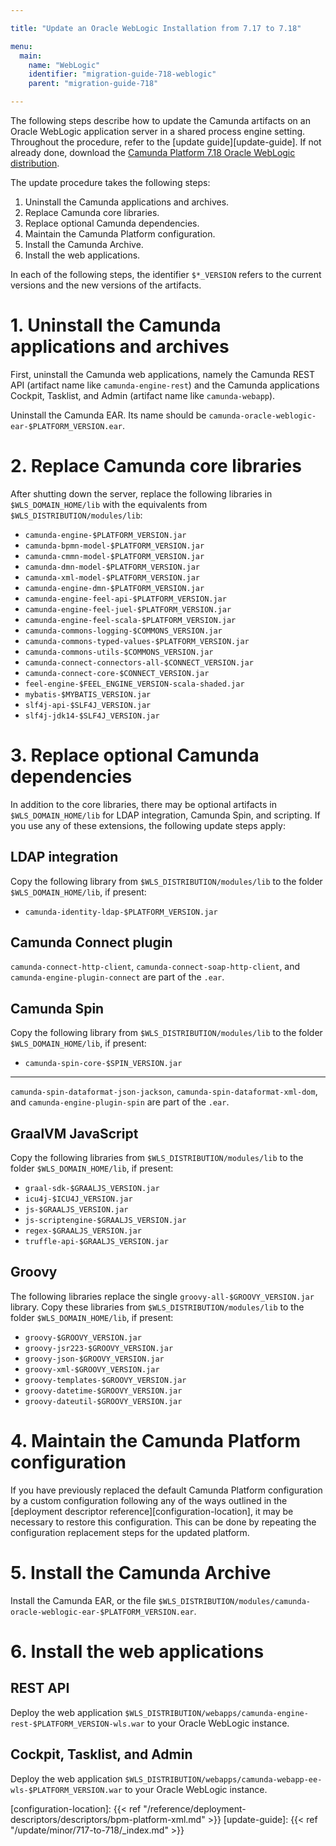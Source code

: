 ```yaml
---

title: "Update an Oracle WebLogic Installation from 7.17 to 7.18"

menu:
  main:
    name: "WebLogic"
    identifier: "migration-guide-718-weblogic"
    parent: "migration-guide-718"

---
```


The following steps describe how to update the Camunda artifacts on an Oracle WebLogic application server in a
shared process engine setting. Throughout the procedure, refer to the [update guide][update-guide]. If not already done, download the [Camunda Platform 7.18 Oracle WebLogic distribution](https://artifacts.camunda.com/artifactory/camunda-bpm-ee/org/camunda/bpm/weblogic/camunda-bpm-weblogic/7.18.0-ee/).

The update procedure takes the following steps:

1. Uninstall the Camunda applications and archives.
2. Replace Camunda core libraries.
3. Replace optional Camunda dependencies.
4. Maintain the Camunda Platform configuration.
5. Install the Camunda Archive.
6. Install the web applications.

In each of the following steps, the identifier `$*_VERSION` refers to the current versions and the new versions of the artifacts.

# 1. Uninstall the Camunda applications and archives

First, uninstall the Camunda web applications, namely the Camunda REST API (artifact name like `camunda-engine-rest`) and the Camunda applications Cockpit, Tasklist, and Admin (artifact name like `camunda-webapp`).

Uninstall the Camunda EAR. Its name should be `camunda-oracle-weblogic-ear-$PLATFORM_VERSION.ear`.

# 2. Replace Camunda core libraries

After shutting down the server, replace the following libraries in `$WLS_DOMAIN_HOME/lib` with the equivalents from `$WLS_DISTRIBUTION/modules/lib`:

* `camunda-engine-$PLATFORM_VERSION.jar`
* `camunda-bpmn-model-$PLATFORM_VERSION.jar`
* `camunda-cmmn-model-$PLATFORM_VERSION.jar`
* `camunda-dmn-model-$PLATFORM_VERSION.jar`
* `camunda-xml-model-$PLATFORM_VERSION.jar`
* `camunda-engine-dmn-$PLATFORM_VERSION.jar`
* `camunda-engine-feel-api-$PLATFORM_VERSION.jar`
* `camunda-engine-feel-juel-$PLATFORM_VERSION.jar`
* `camunda-engine-feel-scala-$PLATFORM_VERSION.jar`
* `camunda-commons-logging-$COMMONS_VERSION.jar`
* `camunda-commons-typed-values-$PLATFORM_VERSION.jar`
* `camunda-commons-utils-$COMMONS_VERSION.jar`
* `camunda-connect-connectors-all-$CONNECT_VERSION.jar`
* `camunda-connect-core-$CONNECT_VERSION.jar`
* `feel-engine-$FEEL_ENGINE_VERSION-scala-shaded.jar`
* `mybatis-$MYBATIS_VERSION.jar`
* `slf4j-api-$SLF4J_VERSION.jar`
* `slf4j-jdk14-$SLF4J_VERSION.jar`

# 3. Replace optional Camunda dependencies

In addition to the core libraries, there may be optional artifacts in `$WLS_DOMAIN_HOME/lib` for LDAP integration, Camunda Spin, and scripting. If you use any of these extensions, the following update steps apply:

## LDAP integration

Copy the following library from `$WLS_DISTRIBUTION/modules/lib` to the folder `$WLS_DOMAIN_HOME/lib`, if present:

* `camunda-identity-ldap-$PLATFORM_VERSION.jar`

## Camunda Connect plugin

`camunda-connect-http-client`, `camunda-connect-soap-http-client`, and `camunda-engine-plugin-connect` are part of the `.ear`.

## Camunda Spin

Copy the following library from `$WLS_DISTRIBUTION/modules/lib` to the folder `$WLS_DOMAIN_HOME/lib`, if present:

* `camunda-spin-core-$SPIN_VERSION.jar`

---
`camunda-spin-dataformat-json-jackson`, `camunda-spin-dataformat-xml-dom`, and `camunda-engine-plugin-spin` are part of the `.ear`.

## GraalVM JavaScript

Copy the following libraries from `$WLS_DISTRIBUTION/modules/lib` to the folder `$WLS_DOMAIN_HOME/lib`, if present:

* `graal-sdk-$GRAALJS_VERSION.jar`
* `icu4j-$ICU4J_VERSION.jar`
* `js-$GRAALJS_VERSION.jar`
* `js-scriptengine-$GRAALJS_VERSION.jar`
* `regex-$GRAALJS_VERSION.jar`
* `truffle-api-$GRAALJS_VERSION.jar`

## Groovy

The following libraries replace the single `groovy-all-$GROOVY_VERSION.jar` library. Copy these libraries from `$WLS_DISTRIBUTION/modules/lib` to the folder `$WLS_DOMAIN_HOME/lib`, if present:

* `groovy-$GROOVY_VERSION.jar`
* `groovy-jsr223-$GROOVY_VERSION.jar`
* `groovy-json-$GROOVY_VERSION.jar`
* `groovy-xml-$GROOVY_VERSION.jar`
* `groovy-templates-$GROOVY_VERSION.jar`
* `groovy-datetime-$GROOVY_VERSION.jar`
* `groovy-dateutil-$GROOVY_VERSION.jar`

# 4. Maintain the Camunda Platform configuration

If you have previously replaced the default Camunda Platform configuration by a custom configuration following any of the ways outlined in the [deployment descriptor reference][configuration-location], it may be necessary to restore this configuration. This can be done by repeating the configuration replacement steps for the updated platform.

# 5. Install the Camunda Archive

Install the Camunda EAR, or the file `$WLS_DISTRIBUTION/modules/camunda-oracle-weblogic-ear-$PLATFORM_VERSION.ear`.

# 6. Install the web applications

## REST API

Deploy the web application `$WLS_DISTRIBUTION/webapps/camunda-engine-rest-$PLATFORM_VERSION-wls.war` to your Oracle WebLogic instance.

## Cockpit, Tasklist, and Admin

Deploy the web application `$WLS_DISTRIBUTION/webapps/camunda-webapp-ee-wls-$PLATFORM_VERSION.war` to your Oracle WebLogic instance.

[configuration-location]: {{< ref "/reference/deployment-descriptors/descriptors/bpm-platform-xml.md" >}}
[update-guide]: {{< ref "/update/minor/717-to-718/_index.md" >}}
